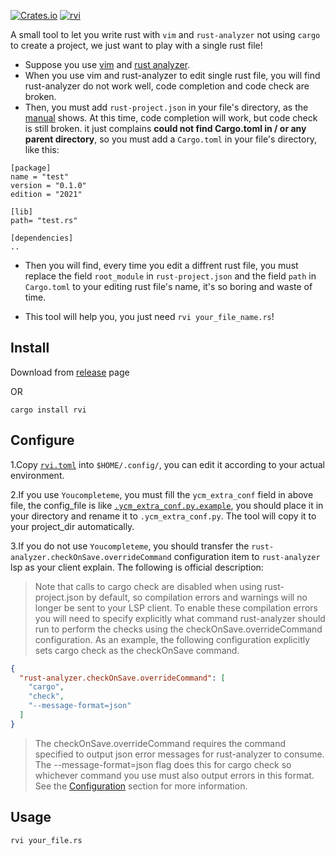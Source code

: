 [![Crates.io](https://img.shields.io/crates/v/rvi?style=flat-square)](https://crates.io/crates/rvi)
[![rvi](https://github.com/bujnlc8/rvi/actions/workflows/rvi.yml/badge.svg?branch=master)](https://github.com/bujnlc8/rvi/actions/workflows/rvi.yml)

A small tool to let you write rust with `vim` and `rust-analyzer` not using `cargo` to create a project, we just want to play with a single rust file!

- Suppose you use [vim](https://github.com/vim/vim) and [rust analyzer](https://github.com/rust-lang/rust-analyzer).
- When you use vim and rust-analyzer to edit single rust file, you will find rust-analyzer do not work well, code completion and code check are broken.
- Then, you must add `rust-project.json` in your file's directory, as the [manual](https://rust-analyzer.github.io/manual.html#non-cargo-based-projects) shows. At this time, code completion will work, but code check is still broken. it just complains **could not find Cargo.toml in / or any parent directory**, so you must add a `Cargo.toml` in your file's directory, like this:

<!---->

    [package]
    name = "test"
    version = "0.1.0"
    edition = "2021"

    [lib]
    path= "test.rs"

    [dependencies]
    ..

- Then you will find, every time you edit a diffrent rust file, you must replace the field `root_module` in `rust-project.json` and the field `path` in `Cargo.toml` to your editing rust file's name, it's so boring and waste of time.

- This tool will help you, you just need `rvi your_file_name.rs`!

## Install

Download from [release](https://github.com/bujnlc8/rvi/releases) page

OR

```shell
cargo install rvi
```

## Configure

1.Copy [`rvi.toml`](https://github.com/bujnlc8/rvi/blob/master/rvi.toml) into `$HOME/.config/`, you can edit it according to your actual environment.

2.If you use `Youcompleteme`, you must fill the `ycm_extra_conf` field in above file, the config_file is like [`.ycm_extra_conf.py.example`](https://github.com/bujnlc8/rvi/blob/master/.ycm_extra_conf.py.example), you should place it in your directory and rename it to `.ycm_extra_conf.py`. The tool will copy it to your
project_dir automatically.

3.If you do not use `Youcompleteme`, you should transfer the `rust-analyzer.checkOnSave.overrideCommand` configuration item to `rust-analyzer` lsp as your client explain. The following is official description:

> Note that calls to cargo check are disabled when using rust-project.json by default, so compilation errors and warnings will no longer be sent to your LSP client. To enable these compilation errors you will need to specify explicitly what command rust-analyzer should run to perform the checks using the checkOnSave.overrideCommand configuration. As an example, the following configuration explicitly sets cargo check as the checkOnSave command.

```json
{
  "rust-analyzer.checkOnSave.overrideCommand": [
    "cargo",
    "check",
    "--message-format=json"
  ]
}
```

> The checkOnSave.overrideCommand requires the command specified to output json error messages for rust-analyzer to consume. The --message-format=json flag does this for cargo check so whichever command you use must also output errors in this format. See the [Configuration](https://rust-analyzer.github.io/manual.html#configuration) section for more information.

## Usage

```
rvi your_file.rs
```
